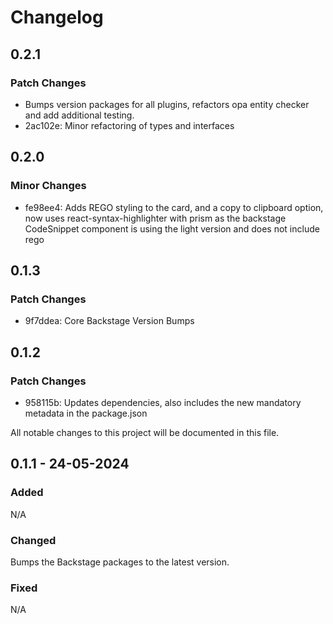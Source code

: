 # Changelog

## 0.2.1

### Patch Changes

- Bumps version packages for all plugins, refactors opa entity checker and add additional testing.
- 2ac102e: Minor refactoring of types and interfaces

## 0.2.0

### Minor Changes

- fe98ee4: Adds REGO styling to the card, and a copy to clipboard option, now uses react-syntax-highlighter with prism as the backstage CodeSnippet component is using the light version and does not include rego

## 0.1.3

### Patch Changes

- 9f7ddea: Core Backstage Version Bumps

## 0.1.2

### Patch Changes

- 958115b: Updates dependencies, also includes the new mandatory metadata in the package.json

All notable changes to this project will be documented in this file.

## 0.1.1 - 24-05-2024

### Added

N/A

### Changed

Bumps the Backstage packages to the latest version.

### Fixed

N/A

